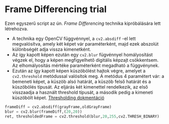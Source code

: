 # Frame Differencing trial

Ezen egyszerű script az ún. *Frame Differencing* technika kipróbálására lett létrehozva.
* A technika egy OpenCV függvénnyel, a `cv2.absdiff` -el lett megvalósítva, amely két képet vár paraméterként, majd ezek abszolút különbségét adja vissza kimenetként.
* Az így kapott képen ezután egy `cv2.blur` fügvénnyel homályosítást végzek el, hogy a képen megfigyelhető digitális képzajt csökkentsem. Az elhomályosítás mértéke paraméterként megadható a függvénynek.
* Ezután az így kapott képen küszöbölést hajtok végre, amelyet a `cv2.threshold` metódussal valósítok meg. A metódus 4 paramétert vár: a bemeneti képet, a küszöb alsó határát, a küszöb felső határát és a küszöbölés típusát. Az eljárás két kimenettel rendelkezik, az első visszaadja a használt threshold típusát, a második pedig a kimeneti küszöbölt képet. [Thresholding dokmentáció](https://docs.opencv.org/4.1.1/d7/d4d/tutorial_py_thresholding.html)

```python
frameDiff = cv2.absdiff(grayFrame,oldGrayFrame)
blur = cv2.blur(frameDiff,(20,20))
ret, thresholdedFrame = cv2.threshold(blur,20,255,cv2.THRESH_BINARY)
```